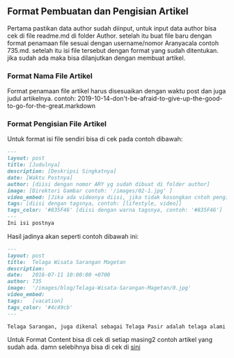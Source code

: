 <!------------------------------------------------------------------------------------------------->
<!-- DOCUMENTATION OF ARTICLES                                                                   -->
<!------------------------------------------------------------------------------------------------->
<!-- Copyright (C) 2020 MINEVERSAL                                                               -->
<!-- Licensed material of MINEVERSAL                                                             -->
<!------------------------------------------------------------------------------------------------->
<!-- Object             : DOA                                                                    -->
<!-- Outline            : Documentation of Articles                                              -->
<!-- File ID            : Mineversal-DOA                                                         -->
<!------------------------------------------------------------------------------------------------->
<!-- Author             : 735/ARY/22                                                             -->
<!-- Revision Author    : -                                                                      -->
<!-- Created Time       : 2023/08/27 09:48 (UTC+07:00)                                           -->
<!-- Modification Time  : 2023/08/27 08:37 (UTC+07:00)                                           -->
<!-- Version            : 1 (Number of Version)                                                  -->
<!-- Revision           : 0 (Number of Revision)                                                 -->
<!------------------------------------------------------------------------------------------------->

<!------------------------------------------------------------------------------------------------->
<!-- TITLE                                                                                       -->
<!------------------------------------------------------------------------------------------------->
## Format Pembuatan dan Pengisian Artikel
Pertama pastikan data author sudah diinput, untuk input data author bisa cek di file readme.md di folder Author. setelah itu buat file baru dengan format penamaan file sesuai dengan username/nomor Aranyacala contoh 735.md. setelah itu isi file tersebut dengan format yang sudah ditentukan. jika sudah ada maka bisa dilanjutkan dengan membuat artikel.

<!------------------------------------------------------------------------------------------------->
<!-- SUBTITLE 1                                                                                  -->
<!------------------------------------------------------------------------------------------------->
### Format Nama File Artikel
Format penamaan file artikel harus disesuaikan dengan waktu post dan juga judul artikelnya. contoh: 2019-10-14-don't-be-afraid-to-give-up-the-good-to-go-for-the-great.markdown

<!------------------------------------------------------------------------------------------------->
<!-- SUBTITLE 2                                                                                  -->
<!------------------------------------------------------------------------------------------------->
### Format Pengisian File Artikel
Untuk format isi file sendiri bisa di cek pada contoh dibawah:

```md
---
layout: post
title: [Judulnya]
description: [Deskripsi Singkatnya]
date: [Waktu Postnya]
author: [diisi dengan nomor ARY yg sudah dibuat di folder author]
image: [Direktori Gambar contoh: '/images/02-1.jpg' ]
video_embed: [Jika ada videonya diisi, jika tidak kosongkan cntoh pengisian: https://www.youtube.com/embed/62bWUYRxi8g]
tags: [diisi dengan tagsnya, contoh: [lifestyle, video]]
tags_color: '#835F46' [diisi dengan warna tagsnya, contoh: '#835F46']
---
Ini isi postnya
```

Hasil jadinya akan seperti contoh dibawah ini:
```md
---
layout: post
title:  Telaga Wisata Sarangan Magetan
description: 
date:   2016-07-11 10:00:00 +0700
author: 735
image:  '/images/blog/Telaga-Wisata-Sarangan-Magetan/0.jpg'
video_embed:
tags:   [vacation]
tags_color: '#4c49cb'
---

Telaga Sarangan, juga dikenal sebagai Telaga Pasir adalah telaga alami yang berada di ketinggian 1.200 meter di atas permukaan laut dan terletak di lereng Gunung Lawu, Kecamatan Plaosan, Kabupaten Magetan, Jawa Timur. Memiliki luas 30 hektar dan berkedalaman 28 meter dengan suhu udara rata-rata antara 15 derajat Celsius sampai 20 derajat Celcius.

```


Untuk Format Content bisa di cek di setiap masing2 contoh artikel yang sudah ada. damn selebihnya bisa di cek di [sini](https://aranyacala.zulma.id/elements/)